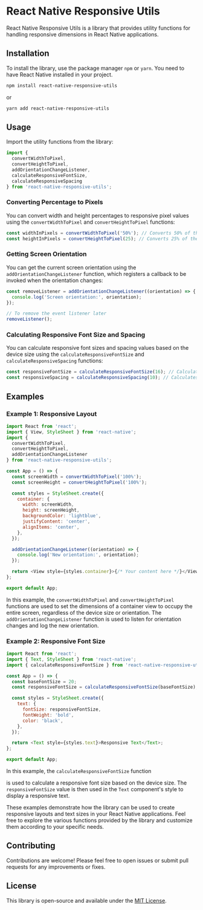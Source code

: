 # React Native Responsive Utils

React Native Responsive Utils is a library that provides utility functions for handling responsive dimensions in React Native applications.

## Installation

To install the library, use the package manager `npm` or `yarn`. You need to have React Native installed in your project.

```bash
npm install react-native-responsive-utils
```

or

```bash
yarn add react-native-responsive-utils
```

## Usage

Import the utility functions from the library:

```javascript
import {
  convertWidthToPixel,
  convertHeightToPixel,
  addOrientationChangeListener,
  calculateResponsiveFontSize,
  calculateResponsiveSpacing
} from 'react-native-responsive-utils';
```

### Converting Percentage to Pixels

You can convert width and height percentages to responsive pixel values using the `convertWidthToPixel` and `convertHeightToPixel` functions:

```javascript
const widthInPixels = convertWidthToPixel('50%'); // Converts 50% of the screen width to pixels
const heightInPixels = convertHeightToPixel(25); // Converts 25% of the screen height to pixels
```

### Getting Screen Orientation

You can get the current screen orientation using the `addOrientationChangeListener` function, which registers a callback to be invoked when the orientation changes:

```javascript
const removeListener = addOrientationChangeListener((orientation) => {
  console.log('Screen orientation:', orientation);
});

// To remove the event listener later
removeListener();
```

### Calculating Responsive Font Size and Spacing

You can calculate responsive font sizes and spacing values based on the device size using the `calculateResponsiveFontSize` and `calculateResponsiveSpacing` functions:

```javascript
const responsiveFontSize = calculateResponsiveFontSize(16); // Calculates responsive font size based on the device size
const responsiveSpacing = calculateResponsiveSpacing(10); // Calculates responsive spacing value based on the device size
```

## Examples

### Example 1: Responsive Layout

```javascript
import React from 'react';
import { View, StyleSheet } from 'react-native';
import {
  convertWidthToPixel,
  convertHeightToPixel,
  addOrientationChangeListener
} from 'react-native-responsive-utils';

const App = () => {
  const screenWidth = convertWidthToPixel('100%');
  const screenHeight = convertHeightToPixel('100%');

  const styles = StyleSheet.create({
    container: {
      width: screenWidth,
      height: screenHeight,
      backgroundColor: 'lightblue',
      justifyContent: 'center',
      alignItems: 'center',
    },
  });

  addOrientationChangeListener((orientation) => {
    console.log('New orientation:', orientation);
  });

  return <View style={styles.container}>{/* Your content here */}</View>;
};

export default App;
```

In this example, the `convertWidthToPixel` and `convertHeightToPixel` functions are used to set the dimensions of a container view to occupy the entire screen, regardless of the device size or orientation. The `addOrientationChangeListener` function is used to listen for orientation changes and log the new orientation.

### Example 2: Responsive Font Size

```javascript
import React from 'react';
import { Text, StyleSheet } from 'react-native';
import { calculateResponsiveFontSize } from 'react-native-responsive-utils';

const App = () => {
  const baseFontSize = 20;
  const responsiveFontSize = calculateResponsiveFontSize(baseFontSize);

  const styles = StyleSheet.create({
    text: {
      fontSize: responsiveFontSize,
      fontWeight: 'bold',
      color: 'black',
    },
  });

  return <Text style={styles.text}>Responsive Text</Text>;
};

export default App;
```

In this example, the `calculateResponsiveFontSize` function

 is used to calculate a responsive font size based on the device size. The `responsiveFontSize` value is then used in the `Text` component's style to display a responsive text.

These examples demonstrate how the library can be used to create responsive layouts and text sizes in your React Native applications. Feel free to explore the various functions provided by the library and customize them according to your specific needs.

## Contributing

Contributions are welcome! Please feel free to open issues or submit pull requests for any improvements or fixes.

## License

This library is open-source and available under the [MIT License](https://opensource.org/licenses/MIT).
